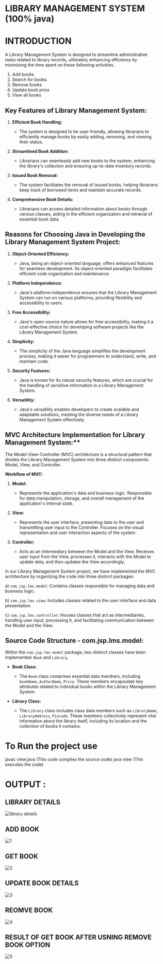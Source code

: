 # <h1>LIBRARY MANAGEMENT SYSTEM (100% java)<h1>

# INTRODUCTION 

A Library Management System is designed to streamline administrative tasks related to library records, ultimately enhancing efficiency by minimizing the time spent on these following activities.

1) Add books
2) Search for books
3) Remove books
4) Update book price
5) View all books

## Key Features of Library Management System:

1. **Efficient Book Handling:**
   - The system is designed to be user-friendly, allowing librarians to efficiently manage books by easily adding, removing, and viewing their status.

2. **Streamlined Book Addition:**
   - Librarians can seamlessly add new books to the system, enhancing the library's collection and ensuring up-to-date inventory records.

3. **Issued Book Removal:**
   - The system facilitates the removal of issued books, helping librarians keep track of borrowed items and maintain accurate records.

4. **Comprehensive Book Details:**
   - Librarians can access detailed information about books through various classes, aiding in the efficient organization and retrieval of essential book data.

## Reasons for Choosing Java in Developing the Library Management System Project:

1. **Object-Oriented Efficiency:**
   - Java, being an object-oriented language, offers enhanced features for seamless development. Its object-oriented paradigm facilitates efficient code organization and maintenance.

2. **Platform Independence:**
   - Java's platform independence ensures that the Library Management System can run on various platforms, providing flexibility and accessibility to users.

3. **Free Accessibility:**
   - Java's open-source nature allows for free accessibility, making it a cost-effective choice for developing software projects like the Library Management System.

4. **Simplicity:**
   - The simplicity of the Java language simplifies the development process, making it easier for programmers to understand, write, and maintain code.

5. **Security Features:**
   - Java is known for its robust security features, which are crucial for the handling of sensitive information in a Library Management System.

6. **Versatility:**
   - Java's versatility enables developers to create scalable and adaptable solutions, meeting the diverse needs of a Library Management System effectively.
  
## MVC Architecture Implementation for Library Management System:**

The Model-View-Controller (MVC) architecture is a structural pattern that divides the Library Management System into three distinct components: Model, View, and Controller.

**Workflow of MVC:**
1. **Model:**
   - Represents the application's data and business logic. Responsible for data manipulation, storage, and overall management of the application's internal state.

2. **View:**
   - Represents the user interface, presenting data to the user and transmitting user input to the Controller. Focuses on the visual representation and user interaction aspects of the system.

3. **Controller:**
   - Acts as an intermediary between the Model and the View. Receives user input from the View, processes it, interacts with the Model to update data, and then updates the View accordingly.

In our Library Management System project, we have implemented the MVC architecture by organizing the code into three distinct packages:

a) `com.jsp.lms.model`: Contains classes responsible for managing data and business logic.

b) `com.jsp.lms.view`: Includes classes related to the user interface and data presentation.

c) `com.jsp.lms.controller`: Houses classes that act as intermediaries, handling user input, processing it, and facilitating communication between the Model and the View.

## Source Code Structure - com.jsp.lms.model:

Within the `com.jsp.lms.model` package, two distinct classes have been implemented: `Book` and `Library`.

- **Book Class:**
  - The `Book` class comprises essential data members, including `bookName`, `AuthorName`, `Price`. These members encapsulate key attributes related to individual books within the Library Management System.

- **Library Class:**
  - The `Library` class includes class data members such as `LibraryName`, `LibraryAddress`, `Pincode`. These members collectively represent vital information about the library itself, including its location and the collection of books it contains.

# To Run the project use 
javac view.java (This code complies the source code)
java view (This executes the code)


# OUTPUT :

## LIBRARY DETAILS
![library details](https://github.com/abhaygupta7121/Library_management_system/assets/78422889/11bab82a-457a-43f0-8e6b-b6abf4dbea72)

## ADD BOOK
![1](https://github.com/abhaygupta7121/Library_management_system/assets/78422889/866f0f4a-e646-40b3-b53e-2f10bd348230)

## GET BOOK
![2](https://github.com/abhaygupta7121/Library_management_system/assets/78422889/d451ea50-a6c7-4a9f-b986-f70d2e2eb26d)

## UPDATE BOOK DETAILS
![3](https://github.com/abhaygupta7121/Library_management_system/assets/78422889/585797b7-c544-4218-8f86-fae31d585399)

## REOMVE BOOK
![4](https://github.com/abhaygupta7121/Library_management_system/assets/78422889/08da0e0f-5358-44eb-9c15-cc0f817e5b48)

## RESULT OF GET BOOK AFTER USNING REMOVE BOOK OPTION 
![5](https://github.com/abhaygupta7121/Library_management_system/assets/78422889/4e4710b4-dcc5-4243-8008-33f4ea1d98df)























